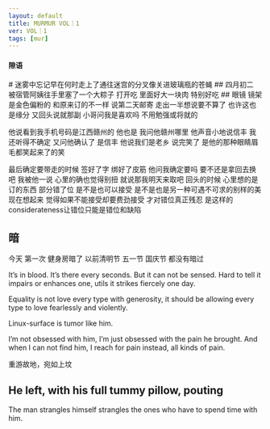 ```yaml
---
layout: default
title: MURMUR VOL｜1
ver: VOL｜1
tags: [mur]
---
```

<h4 class=edge>隙语</h4>
# 迷雾中忘记早在何时走上了通往迷宫的分叉像关进玻璃瓶的苍蝇
## 四月初二 
被宿管阿姨往手里塞了一个大粽子 打开吃 里面好大一块肉 特别好吃
## 眼镜
镜架是金色偏粉的 和原来订的不一样 说第二天邮寄 走出一半想说要不算了 也许这也是缘分 又回头说就那副 小哥问我是喜欢吗 不用勉强或将就的 

他说看到我手机号码是江西赣州的 他也是 我问他赣州哪里 他声音小地说信丰 我还听得不确定 又问他确认了 是信丰 他说我们是老乡 说完笑了 是他的那种眼睛眉毛都笑起来了的笑 

最后确定要带走的时候 签好了字 绑好了皮筋 他问我确定要吗 要不还是拿回去换吧 我被他一说 心里的确也觉得别扭 就说那我明天来取吧 回头的时候 心里想的是 订的东西 部分错了位 是不是也可以接受 是不是也是另一种可遇不可求的别样的美 现在想起来 觉得如果不能接受却要费劲接受 才对错位真正残忍 是这样的considerateness让错位只能是错位和缺陷 
## 暗
今天 第一次 健身房暗了 以前清明节 五一节 国庆节 都没有暗过

It’s in blood. It’s there every seconds. But it can not be sensed. Hard to tell it impairs or enhances one, utils it strikes fiercely one day.

Equality is not love every type with generosity, it should be allowing every type to love fearlessly and violently.

Linux-surface is tumor like him.

I’m not obsessed with him, I’m just obsessed with the pain he brought. And when I can not find him, I reach for pain instead, all kinds of pain.

重游故地，宛如上坟
## He left, with his full tummy pillow, pouting
The man strangles himself strangles the ones who have to spend time with him.